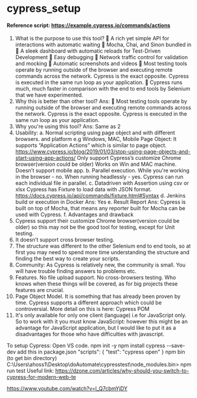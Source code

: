 # cypress_setup
#### Reference script: https://example.cypress.io/commands/actions

1.	What is the purpose to use  this tool?
	A rich yet simple API for interactions with automatic waiting
	Mocha, Chai, and Sinon bundled in
	A sleek dashboard with automatic reloads for Test-Driven Development
	Easy debugging
	Network traffic control for validation and mocking
	Automatic screenshots and videos
	Most testing tools operate by running outside of the browser and executing remote commands across the network. Cypress is the exact opposite. Cypress is executed in the same run loop as your application.
	Cypress runs much, much faster in comparison with the end to end tools by Selenium that we have experimented.
2.	Why this is better than other tool?
Ans: 	Most testing tools operate by running outside of the browser and executing remote commands across the network. Cypress is the exact opposite. Cypress is executed in the same run loop as your application.
3.	Why you're using this tool?
Ans: Same as 2
4. Usability:
a. Normal scripting using page object and with different browsers. and platform e.g Windows, MAC, Mobile
Page Object: It supports “Application Actions” which is similar to page object.
https://www.cypress.io/blog/2019/01/03/stop-using-page-objects-and-start-using-app-actions/
Only support Cypress’s customize Chrome browser(version could be older)
Works on Win and MAC machine. Doesn’t support mobile app.
b. Parallel execution.
While you're working in the browser - no.
When running headlessly - yes.
Cypress can run each individual file in parallel.
c. Datadriven with Assertion using csv or xlsx
Cypress has Fixture to load data with JSON format.
https://docs.cypress.io/api/commands/fixture.html#Syntax
d. Jenkins build or execution in Docker  Ans: Yes
e. Result Report
Ans: Cypress is built on top of Mocha, that means any reporter built for Mocha can be used with Cypress.
f. Advantages and drawback
1. Cypress support their customize Chrome browser(version could be older) so this may not be the good tool for testing, except for Unit testing.
2. It doesn’t support cross browser testing.
3. The structure was different to the other Selenium end to end tools, so at first you may need to spend more time understanding the structure and finding the best way to create your scripts.
4. Community: As Cypress is relatively new, the community is small. You will have trouble finding answers to problems etc.
5. Features. No file upload support. No cross-browsers testing. Who knows when these things will be covered, as for big projects these features are crucial.
6. Page Object Model. It is something that has already been proven by time. Cypress supports a different approach which could be controversial. More detail on this is here: Cypress POM
7. It's only available for only one client (language) i.e for JavaScript only. So to work with it you must know JavaScript: however this might be an advantage for JavaScript application, but I would like to put it as a disadvantages for those who have difficulties with javascript.

To setup Cypress:
Open VS code.
npm init -y
npm install cypress --save-dev
add this in package.json
    "scripts": {
      "test": "cypress open"
    }
npm bin (to get bin directory)
C:\Users\ahoss1\Desktop\doAutomate\cypresstest\node_modules\.bin> npm run test
Useful link:
https://dzone.com/articles/why-should-you-switch-to-cypress-for-modern-web-te

https://www.youtube.com/watch?v=l_Q7cbmYjDY
